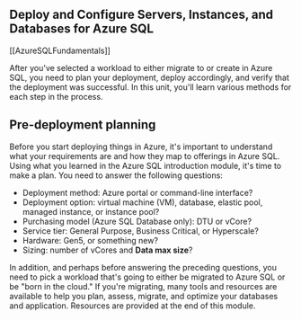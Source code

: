 ## Deploy and Configure Servers, Instances, and Databases for Azure SQL
[[AzureSQLFundamentals]]

After you've selected a workload to either migrate to or create in Azure SQL, you need to plan your deployment, deploy accordingly, and verify that the deployment was successful. In this unit, you'll learn various methods for each step in the process.

## Pre-deployment planning

Before you start deploying things in Azure, it's important to understand what your requirements are and how they map to offerings in Azure SQL. Using what you learned in the Azure SQL introduction module, it's time to make a plan. You need to answer the following questions:

-   Deployment method: Azure portal or command-line interface?
-   Deployment option: virtual machine (VM), database, elastic pool, managed instance, or instance pool?
-   Purchasing model (Azure SQL Database only): DTU or vCore?
-   Service tier: General Purpose, Business Critical, or Hyperscale?
-   Hardware: Gen5, or something new?
-   Sizing: number of vCores and **Data max size**?

In addition, and perhaps before answering the preceding questions, you need to pick a workload that's going to either be migrated to Azure SQL or be "born in the cloud." If you're migrating, many tools and resources are available to help you plan, assess, migrate, and optimize your databases and application. Resources are provided at the end of this module.


